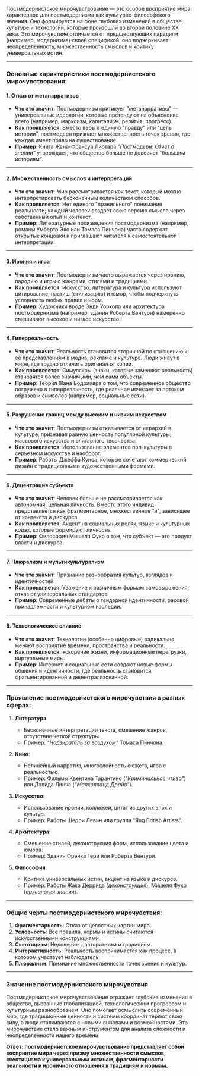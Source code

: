 Постмодернистское мирочувствование — это особое восприятие мира, характерное для постмодернизма как культурно-философского явления. Оно формируется на фоне глубоких изменений в обществе, культуре и технологии, которые произошли во второй половине XX века. Это мирочувствие отличается от предшествующих парадигм (например, модернизма) своей спецификой: оно подчеркивает неопределенность, множественность смыслов и критику универсальных истин.

---

### Основные характеристики постмодернистского мирочувствования:

#### 1. **Отказ от метанарративов**
   - **Что это значит**: Постмодернизм критикует "метанарративы" — универсальные идеологии, которые претендуют на объяснение всего (например, марксизм, капитализм, религия, прогресс).
   - **Как проявляется**: Вместо веры в единую "правду" или "цель истории", постмодерн признает множественность точек зрения, где каждая имеет право на существование.
   - **Пример**: Книга Жана-Франсуа Лиотара *"Постмодерн: Отчет о знании"* утверждает, что общество больше не доверяет "большим историям".

---

#### 2. **Множественность смыслов и интерпретаций**
   - **Что это значит**: Мир рассматривается как текст, который можно интерпретировать бесконечным количеством способов.
   - **Как проявляется**: Нет единого "правильного" понимания реальности; каждый человек создает свою версию смысла через собственный опыт и контекст.
   - **Пример**: Литературные произведения постмодернизма (например, романы Умберто Эко или Томаса Пинчона) часто содержат открытые концовки и приглашают читателя к самостоятельной интерпретации.

---

#### 3. **Ирония и игра**
   - **Что это значит**: Постмодернизм часто выражается через иронию, пародию и игры с жанрами, стилями и традициями.
   - **Как проявляется**: Искусство, литература и культура используют цитирование, пастиш (стилизацию) и юмор, чтобы подчеркнуть условность любых правил и норм.
   - **Пример**: Художники вроде Энди Уорхола или архитектура постмодернизма (например, здания Роберта Вентури) намеренно смешивают высокое и низкое искусство.

---

#### 4. **Гиперреальность**
   - **Что это значит**: Реальность становится вторичной по отношению к её представлениям в медиа, рекламе и культуре. Люди живут в мире, где трудно отличить оригинал от копии.
   - **Как проявляется**: Симулякры (знаки, которые заменяют реальность) становятся более значимыми, чем сами объекты.
   - **Пример**: Теория Жана Бодрийяра о том, что современное общество погружено в гиперреальность, где реальное исчезает за потоком образов и символов (например, социальные сети).

---

#### 5. **Разрушение границ между высоким и низким искусством**
   - **Что это значит**: Постмодернизм отказывается от иерархий в культуре, признавая равную ценность популярной культуры, массового искусства и элитарного творчества.
   - **Как проявляется**: Использование элементов поп-культуры в серьезном искусстве и наоборот.
   - **Пример**: Работы Джеффа Кунса, которые сочетают коммерческий дизайн с традиционными художественными формами.

---

#### 6. **Децентрация субъекта**
   - **Что это значит**: Человек больше не рассматривается как автономная, цельная личность. Вместо этого индивид представляется как фрагментарное, множественное "я", зависящее от контекста и дискурса.
   - **Как проявляется**: Акцент на социальных ролях, языке и культурных кодах, которые формируют личность.
   - **Пример**: Философия Мишеля Фуко о том, что субъект — это продукт власти и дискурса.

---

#### 7. **Плюрализм и мультикультурализм**
   - **Что это значит**: Признание разнообразия культур, взглядов и идентичностей.
   - **Как проявляется**: Уважение к различным формам самовыражения, отказ от универсальных стандартов.
   - **Пример**: Современные дебаты о гендерной идентичности, расовой принадлежности и культурном наследии.

---

#### 8. **Технологическое влияние**
   - **Что это значит**: Технологии (особенно цифровые) радикально меняют восприятие времени, пространства и реальности.
   - **Как проявляется**: Ускорение жизни, информационные перегрузки, виртуальные миры.
   - **Пример**: Интернет и социальные сети создают новые формы общения и идентичности, где реальность становится фрагментированной и децентрализованной.

---

### Проявление постмодернистского мирочувствия в разных сферах:

1. **Литература**:
   - Бесконечные интерпретации текста, смешение жанров, отсутствие четкой структуры.
   - Пример: *"Надзиратель за воздухом"* Томаса Пинчона.

2. **Кино**:
   - Нелинейный нарратив, многослойность сюжета, игра с реальностью.
   - Пример: Фильмы Квентина Тарантино (*"Криминальное чтиво"*) или Дэвида Линча (*"Малхолланд Драйв"*).

3. **Искусство**:
   - Использование иронии, коллажей, цитат из других эпох и культур.
   - Пример: Работы Шерри Левин или группа "Яng British Artists".

4. **Архитектура**:
   - Смешение стилей, деконструкция форм, использование цвета и юмора.
   - Пример: Здания Фрэнка Гери или Роберта Вентури.

5. **Философия**:
   - Критика универсальных истин, акцент на языке и дискурсе.
   - Пример: Работы Жака Деррида (*деконструкция*), Мишеля Фуко (*археология знания*).

---

### Общие черты постмодернистского мирочувствия:
1. **Фрагментарность**: Отказ от целостных картин мира.
2. **Условность**: Все правила, нормы и истины считаются искусственными конструкциями.
3. **Скептицизм**: Недоверие к авторитетам и традициям.
4. **Интерактивность**: Реальность воспринимается как процесс, в котором участвует наблюдатель.
5. **Плюрализм**: Признание множественности точек зрения и культур.

---

### Значение постмодернистского мирочувствия
Постмодернистское мирочувствование отражает глубокие изменения в обществе, вызванные глобализацией, технологическим прогрессом и культурным разнообразием. Оно помогает осмыслить современный мир, где традиционные ценности и системы координат теряют свою силу, а люди сталкиваются с новыми вызовами и возможностями. Это мирочувствие стало важным инструментом для анализа сложности и неопределенности нашего времени.

**Ответ: постмодернистское мирочувствование представляет собой восприятие мира через призму множественности смыслов, скептицизма к универсальным истинам, фрагментарности реальности и ироничного отношения к традициям и нормам.**